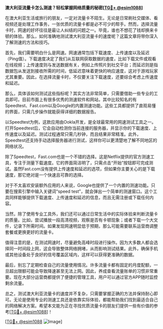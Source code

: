 **澳大利亚流量卡怎么测速？轻松掌握网络质量的秘密[[TG💪+ @esim1088](https://t.me/s/esim1088)]**

在澳大利亚生活或旅行的朋友，一定对流量卡不陌生。无论是日常刷社交媒体、看视频还是处理工作事务，一张优质的流量卡都是必不可少的帮手。然而，选择流量卡时，网速的好坏往往是最让人纠结的问题之一。毕竟，谁也不想花了钱却换来卡顿的体验。那么，如何准确地测试澳大利亚流量卡的速度呢？这篇文章将带你深入了解测速的方法和技巧。

首先，我们需要明白什么是网速。网速通常包括下载速度、上传速度以及延迟（Ping值）。下载速度决定了我们从互联网获取数据的速度，比如下载文件或观看在线视频；上传速度则与发送数据有关，例如上传照片到社交平台；而延迟则是指数据包从发送到接收所需的时间，低延迟意味着更快的响应速度，这对于游戏玩家尤其重要。因此，在选择流量卡时，不仅要关注下载速度，还要综合考虑上传速度和延迟。

那么，具体该如何测试这些指标呢？其实方法非常简单，只需要借助一些专业的工具即可。目前市面上有很多优秀的测速软件和网站，其中比较知名的有Speedtest、Fast.com以及Google的内置测速功能。这些工具都提供了直观易懂的界面，只需几步操作就能获得详细的数据报告。

以Speedtest为例，这款应用由Ookla开发，是全球最常用的网速测试工具之一。打开Speedtest后，它会自动检测你当前连接的服务器，并显示你的下载速度、上传速度以及延迟。测试过程通常只需几秒钟，而且结果非常精准。此外，Speedtest还支持手动选择服务器进行测试，这样你可以更清楚地了解不同地区的网络状况。

除了Speedtest，Fast.com也是一个不错的选择。这是Netflix提供的官方测速工具，专注于测量下载速度。它的界面简洁明了，只需点击“开始”按钮即可完成测试。虽然Fast.com没有提供上传速度和延迟的选项，但如果你主要关心的是下载速度，那它绝对是一个快速且可靠的选择。

对于不太喜欢安装额外应用的人来说，Google也提供了一个内置的测速功能。只要在搜索引擎中输入关键词“speed test”，就会弹出一个简单的测速窗口。这个工具同样能够提供下载速度、上传速度和延迟的信息，而且无需注册或下载任何内容。

当然，除了使用专业工具外，我们还可以通过日常生活中的实际体验来判断流量卡的质量。比如，尝试播放一段高清视频，观察是否有卡顿现象；或者下载一个大文件，记录下所需时间。如果发现网速明显低于预期，那么可能需要联系运营商调整套餐或更换更好的流量卡。

值得注意的是，在测试网速时，尽量避免高峰时段进行操作。因为大多数人都会选择同一时间段上网，这会导致整体网络拥堵，从而影响测试结果。此外，确保手机或其他设备处于良好的信号覆盖区域内，这样可以获得更准确的数据。

最后，别忘了定期检查自己的流量使用情况。许多流量卡都有固定的月度配额，一旦超出限额可能会导致降速甚至无法上网。因此，养成查看流量账单的习惯非常重要。现在大部分运营商都提供了便捷的管理工具，用户可以通过官方APP随时监控剩余流量。

总之，测试澳大利亚流量卡的速度并不复杂，只需要掌握正确的方法并保持耐心即可。无论是使用专业的测速工具还是依靠实际体验，都能帮助我们找到最适合自己的网络解决方案。希望本文能为正在寻找优质流量卡的朋友们提供一些有价值的参考[[TG💪+ @esim1088](https://t.me/s/esim1088)]！

[[TG💪+ @esim1088](https://t.me/s/esim1088) ![Image](https://i.postimg.cc/4NQfJmqS/Snipaste-2025-05-13-00-14-12.png)]